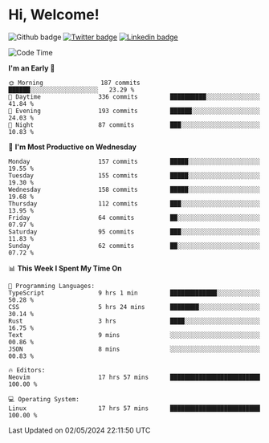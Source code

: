   # Hi, Welcome!
  ![Github badge](https://img.shields.io/github/followers/kraken-afk.svg?style=social&label=Follow&maxAge=2592000)
  [![Twitter badge](https://img.shields.io/badge/-Twitter-00acee?style=flat-square&logo=Twitter&logoColor=white)](https://twitter.com/trshppl)
  [![Linkedin badge](https://img.shields.io/badge/LinkedIn-0077B5?style=flat-square&logo=linkedin&logoColor=white)](https://www.linkedin.com/in/noveanrer)
<!--START_SECTION:waka-->
![Code Time](http://img.shields.io/badge/Code%20Time-179%20hrs%203%20mins-blue)

**I'm an Early 🐤** 

```text
🌞 Morning                187 commits         ██████░░░░░░░░░░░░░░░░░░░   23.29 % 
🌆 Daytime                336 commits         ██████████░░░░░░░░░░░░░░░   41.84 % 
🌃 Evening                193 commits         ██████░░░░░░░░░░░░░░░░░░░   24.03 % 
🌙 Night                  87 commits          ███░░░░░░░░░░░░░░░░░░░░░░   10.83 % 
```
📅 **I'm Most Productive on Wednesday** 

```text
Monday                   157 commits         █████░░░░░░░░░░░░░░░░░░░░   19.55 % 
Tuesday                  155 commits         █████░░░░░░░░░░░░░░░░░░░░   19.30 % 
Wednesday                158 commits         █████░░░░░░░░░░░░░░░░░░░░   19.68 % 
Thursday                 112 commits         ███░░░░░░░░░░░░░░░░░░░░░░   13.95 % 
Friday                   64 commits          ██░░░░░░░░░░░░░░░░░░░░░░░   07.97 % 
Saturday                 95 commits          ███░░░░░░░░░░░░░░░░░░░░░░   11.83 % 
Sunday                   62 commits          ██░░░░░░░░░░░░░░░░░░░░░░░   07.72 % 
```


📊 **This Week I Spent My Time On** 

```text
💬 Programming Languages: 
TypeScript               9 hrs 1 min         █████████████░░░░░░░░░░░░   50.28 % 
CSS                      5 hrs 24 mins       ████████░░░░░░░░░░░░░░░░░   30.14 % 
Rust                     3 hrs               ████░░░░░░░░░░░░░░░░░░░░░   16.75 % 
Text                     9 mins              ░░░░░░░░░░░░░░░░░░░░░░░░░   00.86 % 
JSON                     8 mins              ░░░░░░░░░░░░░░░░░░░░░░░░░   00.83 % 

🔥 Editors: 
Neovim                   17 hrs 57 mins      █████████████████████████   100.00 % 

💻 Operating System: 
Linux                    17 hrs 57 mins      █████████████████████████   100.00 % 
```


 Last Updated on 02/05/2024 22:11:50 UTC
<!--END_SECTION:waka-->